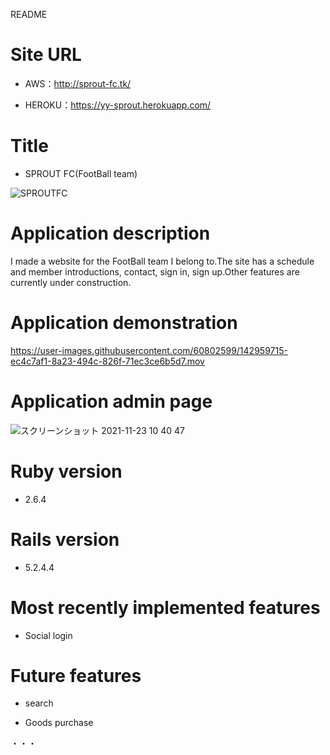 README
# Site URL

* AWS：http://sprout-fc.tk/

* HEROKU：https://yy-sprout.herokuapp.com/

# Title

* SPROUT FC(FootBall team)

![SPROUTFC](https://user-images.githubusercontent.com/60802599/142957762-6c2eed13-3ada-4a72-a2c6-9919fb58769b.jpeg)

# Application description

I made a website for the FootBall team I belong to.The site has a schedule and member introductions, contact, sign in, sign up.Other features are currently under construction.

# Application demonstration

https://user-images.githubusercontent.com/60802599/142959715-ec4c7af1-8a23-494c-826f-71ec3ce6b5d7.mov

# Application admin page
![スクリーンショット 2021-11-23 10 40 47](https://user-images.githubusercontent.com/60802599/142959928-2aa42b69-7184-44c5-add7-a681d0754b9f.png)

# Ruby version
 
* 2.6.4

# Rails version

* 5.2.4.4

# Most recently implemented features

* Social login

# Future features

* search

* Goods purchase

・・・
